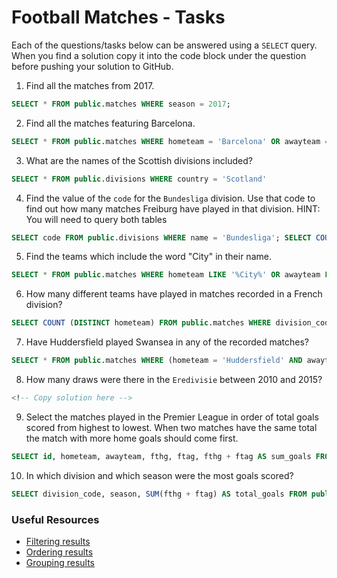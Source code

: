 # Football Matches - Tasks

Each of the questions/tasks below can be answered using a `SELECT` query. When you find a solution copy it into the code block under the question before pushing your solution to GitHub.

1) Find all the matches from 2017.

```sql
SELECT * FROM public.matches WHERE season = 2017;


```

2) Find all the matches featuring Barcelona.

```sql
SELECT * FROM public.matches WHERE hometeam = 'Barcelona' OR awayteam = 'Barcelona';


```

3) What are the names of the Scottish divisions included?

```sql
SELECT * FROM public.divisions WHERE country = 'Scotland'


```

4) Find the value of the `code` for the `Bundesliga` division. Use that code to find out how many matches Freiburg have played in that division. HINT: You will need to query both tables

```sql
SELECT code FROM public.divisions WHERE name = 'Bundesliga'; SELECT COUNT(division_code LIKE 'D1') FROM public.matches INNER JOIN public.divisions ON public.divisions.code=public.matches.division_code WHERE awayteam = 'Freiburg' OR hometeam = 'Freiburg';


```

5) Find the teams which include the word "City" in their name. 

```sql
SELECT * FROM public.matches WHERE hometeam LIKE '%City%' OR awayteam LIKE '%City%'


```

6) How many different teams have played in matches recorded in a French division?

```sql
SELECT COUNT (DISTINCT hometeam) FROM public.matches WHERE division_code = 'F1' OR division_code = 'F2';


```

7) Have Huddersfield played Swansea in any of the recorded matches?

```sql
SELECT * FROM public.matches WHERE (hometeam = 'Huddersfield' AND awayteam = 'Swansea') OR (hometeam = 'Swansea' AND awayteam = 'Huddersfield');


```

8) How many draws were there in the `Eredivisie` between 2010 and 2015?

```sql
<!-- Copy solution here -->


```

9) Select the matches played in the Premier League in order of total goals scored from highest to lowest. When two matches have the same total the match with more home goals should come first.

```sql
SELECT id, hometeam, awayteam, fthg, ftag, fthg + ftag AS sum_goals FROM public.matches WHERE division_code = 'E0' ORDER BY sum_goals DESC, fthg DESC;


```

10) In which division and which season were the most goals scored?

```sql
SELECT division_code, season, SUM(fthg + ftag) AS total_goals FROM public.matches GROUP BY division_code, season ORDER BY total_goals DESC LIMIT 1;


```

### Useful Resources

- [Filtering results](https://www.w3schools.com/sql/sql_where.asp)
- [Ordering results](https://www.w3schools.com/sql/sql_orderby.asp)
- [Grouping results](https://www.w3schools.com/sql/sql_groupby.asp)